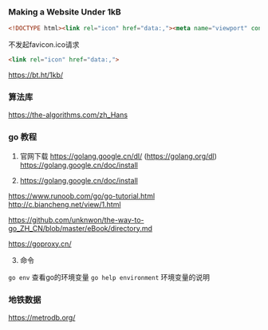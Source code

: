
### Making a Website Under 1kB

```html
<!DOCTYPE html><link rel="icon" href="data:,"><meta name="viewport" content="width=device-width,initial-scale=1.0"><title>CV</title><p>Hi, I'm <a href="t">Brad Taunt</a>! I'm a UX designer.<p>Email: hello@tdarb.org<p>Resume<p>Senior Product Designer @ Donorbox, 2021-<br>Web Designer @ Purism, 2019-2021<br>Product Designer @ Benbria, 2013-2019<br>Web Designer @ Netvatise, 2009-2013<p>Projects<p><a href="1">1MB Club</a><br><a href="k">1kB Club</a><br><a href="p">pblog</a><br><a href="s">shinobi</a><br><a href="h">PHPetite</a><br><a href="v">Vanilla CSS</a><p>Writing<p><a href="d">The Death of Personality</a><br><a href="u">Simple Does Not Mean Ugly</a><br><a href="e">Plain Text Emails, Please</a><br><a href="tb">[more]</a>
```

不发起favicon.ico请求
```html
<link rel="icon" href="data:,">
```
https://bt.ht/1kb/


### 算法库

https://the-algorithms.com/zh_Hans


### go 教程

1. 官网下载
https://golang.google.cn/dl/    (https://golang.org/dl)
https://golang.google.cn/doc/install

2. https://golang.google.cn/doc/install

https://www.runoob.com/go/go-tutorial.html
http://c.biancheng.net/view/1.html


https://github.com/unknwon/the-way-to-go_ZH_CN/blob/master/eBook/directory.md


https://goproxy.cn/


3. 命令

`go env` 查看go的环境变量
`go help environment` 环境变量的说明

### 地铁数据
https://metrodb.org/
